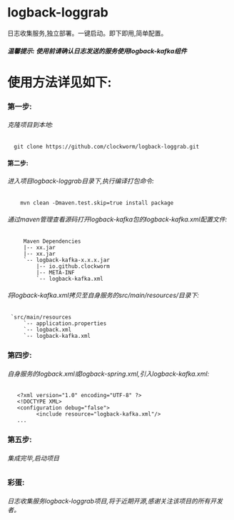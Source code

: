 # logback-loggrab
日志收集服务,独立部署。一键启动。即下即用,简单配置。
##### 温馨提示:  使用前请确认日志发送的服务使用logback-kafka组件

# 使用方法详见如下:
### 第一步:
###### 克隆项目到本地:
      git clone https://github.com/clockworm/logback-loggrab.git
#### 第二步:
###### 进入项目logback-loggrab目录下,执行编译打包命令:
        mvn clean -Dmaven.test.skip=true install package
######   通过maven管理查看源码打开logback-kafka包的logback-kafka.xml配置文件:
         Maven Dependencies
         |-- xx.jar
         |-- xx.jar
         `-- logback-kafka-x.x.x.jar
             |-- io.github.clockworm
             |-- META-INF
             `-- logback-kafka.xml
######   将logback-kafka.xml拷贝至自身服务的src/main/resources/目录下:
     `src/main/resources
         `-- application.properties
         `-- logback.xml
         `-- logback-kafka.xml
### 第四步:
######   自身服务的logback.xml或logback-spring.xml,引入logback-kafka.xml:
       <?xml version="1.0" encoding="UTF-8" ?>
       <!DOCTYPE XML>
       <configuration debug="false">
	         <include resource="logback-kafka.xml"/>
       ...

### 第五步:
######   集成完毕,启动项目
### 彩蛋:
######   日志收集服务logback-loggrab项目,将于近期开源,感谢关注该项目的所有开发者。

